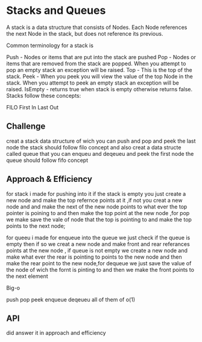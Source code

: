 # Stacks and Queues
A stack is a data structure that consists of Nodes. Each Node references the next Node in the stack, but does not reference its previous.

Common terminology for a stack is

Push - Nodes or items that are put into the stack are pushed
Pop - Nodes or items that are removed from the stack are popped. When you attempt to pop an empty stack an exception will be raised.
Top - This is the top of the stack.
Peek - When you peek you will view the value of the top Node in the stack. When you attempt to peek an empty stack an exception will be raised.
IsEmpty - returns true when stack is empty otherwise returns false.
Stacks follow these concepts:

FILO
First In Last Out

## Challenge
creat a stack data structure of wich you can push and pop and peek the last node the stack should follow filo concept
and also creat a data structe called queue that you can enqueu and deqeueu and peek the first node the queue should follow fifo concept

## Approach & Efficiency
for stack i made for pushing into it if the stack is empty you just create a new node and make the top refernce points at it ,if not you creat a new node and and make the next of the new node points to what ever the top pointer is poining to and then make the top point at the new node ,for pop we make save the vale of node that the top is pointing to and make the top points to the next node;

for queeu i made for enqueue into the queue we just check if the queue is empty then if so we creat a new node and make front and rear referances points at the new node , if queue is not empty we create a new node and make what ever the rear is pointing to points to the new node and then make the rear point to the new node,for dequeue we just save the value of the node of wich the fornt is pinting to and then we make the front points to the next element

Big-o

push
pop
peek
enqueue
deqeueu
all of them of o(1)

## API
did answer it in approach and efficiency
